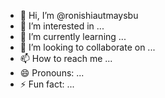 - 👋 Hi, I’m @ronishiautmaysbu
- 👀 I’m interested in ...
- 🌱 I’m currently learning ...
- 💞️ I’m looking to collaborate on ...
- 📫 How to reach me ...
- 😄 Pronouns: ...
- ⚡ Fun fact: ...

<!---
ronishiautmaysbu/ronishiautmaysbu is a ✨ special ✨ repository because its `README.md` (this file) appears on your GitHub profile.
You can click the Preview link to take a look at your changes.
--->
